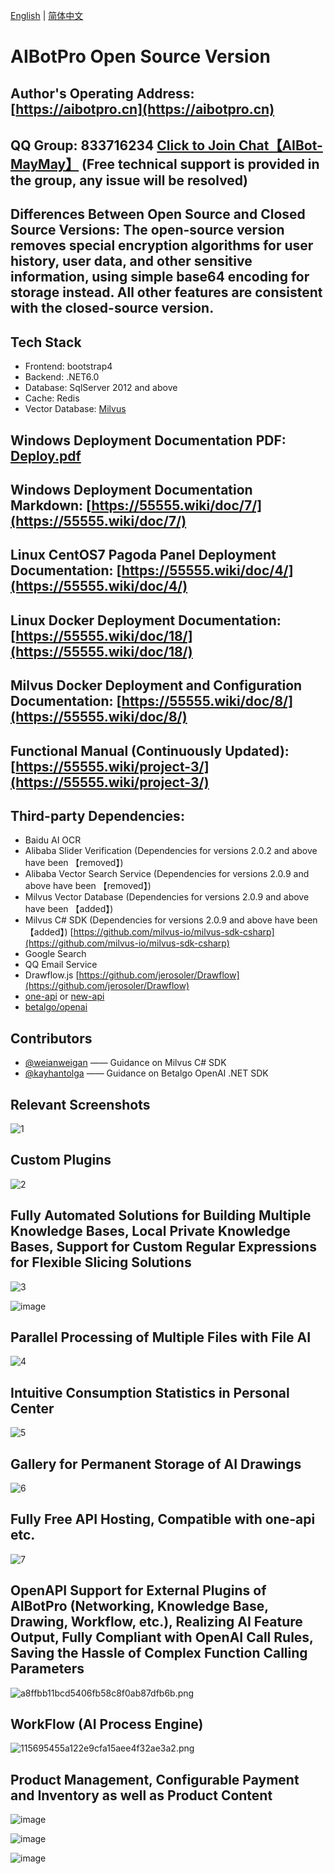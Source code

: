 [English](https://github.com/MayDay-wpf/AIBotPublic/blob/main/Readme-en.md) | [简体中文](https://github.com/MayDay-wpf/AIBotPublic/blob/main/Readme.md)
# AIBotPro Open Source Version
## Author's Operating Address: [https://aibotpro.cn](https://aibotpro.cn)
## QQ Group: 833716234 [Click to Join Chat【AIBot-MayMay】](https://qm.qq.com/q/2Wqd6MpW3S) (Free technical support is provided in the group, any issue will be resolved)
## Differences Between Open Source and Closed Source Versions: The open-source version removes special encryption algorithms for user history, user data, and other sensitive information, using simple base64 encoding for storage instead. All other features are consistent with the closed-source version.
## Tech Stack
* Frontend: bootstrap4
* Backend: .NET6.0
* Database: SqlServer 2012 and above
* Cache: Redis
* Vector Database: [Milvus](https://github.com/milvus-io/milvus)
## Windows Deployment Documentation PDF: [Deploy.pdf](https://github.com/MayDay-wpf/AIBotPublic/blob/main/Deploy.pdf)
## Windows Deployment Documentation Markdown: [https://55555.wiki/doc/7/](https://55555.wiki/doc/7/)
## Linux CentOS7 Pagoda Panel Deployment Documentation: [https://55555.wiki/doc/4/](https://55555.wiki/doc/4/)
## Linux Docker Deployment Documentation: [https://55555.wiki/doc/18/](https://55555.wiki/doc/18/)
## Milvus Docker Deployment and Configuration Documentation: [https://55555.wiki/doc/8/](https://55555.wiki/doc/8/)
## Functional Manual (Continuously Updated): [https://55555.wiki/project-3/](https://55555.wiki/project-3/)

## Third-party Dependencies:
* Baidu AI OCR
* Alibaba Slider Verification (Dependencies for versions 2.0.2 and above have been 【removed】)
* Alibaba Vector Search Service (Dependencies for versions 2.0.9 and above have been 【removed】)
* Milvus Vector Database (Dependencies for versions 2.0.9 and above have been 【added】)
* Milvus C# SDK (Dependencies for versions 2.0.9 and above have been 【added】) [https://github.com/milvus-io/milvus-sdk-csharp](https://github.com/milvus-io/milvus-sdk-csharp)
* Google Search
* QQ Email Service
* Drawflow.js [https://github.com/jerosoler/Drawflow](https://github.com/jerosoler/Drawflow)
* [one-api](https://github.com/songquanpeng/one-api) or [new-api](https://github.com/Calcium-Ion/new-api)
* [betalgo/openai](https://github.com/betalgo/openai)

## Contributors
* [@weianweigan](https://github.com/weianweigan) —— Guidance on Milvus C# SDK
* [@kayhantolga](https://github.com/kayhantolga) —— Guidance on Betalgo OpenAI .NET SDK

## Relevant Screenshots
![1](https://i.mij.rip/2024/02/27/b47660352729d9028be6f7edd0bd2c51.png)

## Custom Plugins
![2](https://i.mij.rip/2024/02/27/56b35026e63d56ffe3cfe11b188d6af4.png)

## Fully Automated Solutions for Building Multiple Knowledge Bases, Local Private Knowledge Bases, Support for Custom Regular Expressions for Flexible Slicing Solutions
![3](https://github.com/MayDay-wpf/AIBotPublic/assets/58774414/66e73f60-8baa-4a93-8beb-30e341afaedd)

![image](https://github.com/MayDay-wpf/AIBotPublic/assets/58774414/bff03cfc-9afc-4462-8ec9-a7cdd9035a84)

## Parallel Processing of Multiple Files with File AI
![4](https://i.mij.rip/2024/02/27/a1681df1f0ea887d74beacf72adff1a6.png)

## Intuitive Consumption Statistics in Personal Center
![5](https://i.mij.rip/2024/02/27/ea673cde87609b7b053eaa30a93c7860.png)

## Gallery for Permanent Storage of AI Drawings
![6](https://i.mij.rip/2024/02/27/c58fbc39e613517376e07e5a92ac3c23.png)

## Fully Free API Hosting, Compatible with one-api etc.
![7](https://i.mij.rip/2024/02/27/cc8b844bdd329ddd301c169f312d5594.png)

## OpenAPI Support for External Plugins of AIBotPro (Networking, Knowledge Base, Drawing, Workflow, etc.), Realizing AI Feature Output, Fully Compliant with OpenAI Call Rules, Saving the Hassle of Complex Function Calling Parameters
![a8ffbb11bcd5406fb58c8f0ab87dfb6b.png](https://ice.frostsky.com/2024/04/05/a8ffbb11bcd5406fb58c8f0ab87dfb6b.png)

## WorkFlow (AI Process Engine)
![115695455a122e9cfa15aee4f32ae3a2.png](https://ice.frostsky.com/2024/04/05/115695455a122e9cfa15aee4f32ae3a2.png)

## Product Management, Configurable Payment and Inventory as well as Product Content
![image](https://github.com/MayDay-wpf/AIBotPublic/assets/58774414/d27420c9-6ec4-4a23-996b-d183af4a823d)

![image](https://github.com/MayDay-wpf/AIBotPublic/assets/58774414/3dddc8d2-5edc-40df-b4fe-f4a28f7ec557)

![image](https://github.com/MayDay-wpf/AIBotPublic/assets/58774414/e8d12ff7-a300-4bab-bfca-56fd0d502e2f)
